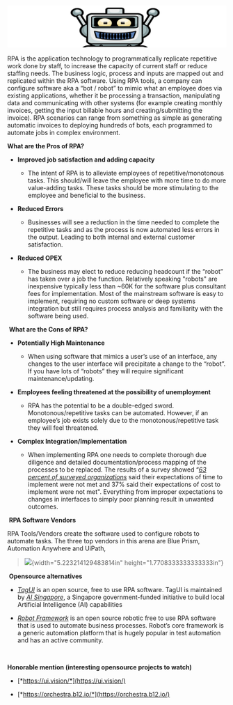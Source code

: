 ![robot](images/robot.png)

RPA is the application technology to programmatically replicate
repetitive work done by staff, to increase the capacity of current staff
or reduce staffing needs. The business logic, process and inputs are
mapped out and replicated within the RPA software. Using RPA tools, a
company can configure software aka a “bot / robot” to mimic what an
employee does via existing applications, whether it be processing a
transaction, manipulating data and communicating with other systems (for
example creating monthly invoices, getting the input billable hours and
creating/submitting the invoice). RPA scenarios can range from something
as simple as generating automatic invoices to deploying hundreds of
bots, each programmed to automate jobs in complex environment.

**What are the Pros of RPA?**

-   **Improved job satisfaction and adding capacity**

    -   The intent of RPA is to alleviate employees of
        repetitive/monotonous tasks. This should/will leave the employee
        with more time to do more value-adding tasks. These tasks should
        be more stimulating to the employee and beneficial to
        the business.

<!-- -->

-   **Reduced Errors**

    -   Businesses will see a reduction in the time needed to complete
        the repetitive tasks and as the process is now automated less
        errors in the output. Leading to both internal and external
        customer satisfaction.

<!-- -->

-   **Reduced OPEX**

    -   The business may elect to reduce reducing headcount if the
        “robot” has taken over a job the function. Relatively speaking
        "robots" are inexpensive typically less than \~60K for the
        software plus consultant fees for implementation. Most of the
        mainstream software is easy to implement, requiring no custom
        software or deep systems integration but still requires process
        analysis and familiarity with the software being used.

 **What are the Cons of RPA?**

-   **Potentially High Maintenance**

    -   When using software that mimics a user’s use of an interface,
        any changes to the user interface will precipitate a change to
        the “robot”. If you have lots of “robots” they will require
        significant maintenance/updating.

<!-- -->

-   **Employees feeling threatened at the possibility of unemployment**

    -   RPA has the potential to be a double-edged sword.
        Monotonous/repetitive tasks can be automated. However, if an
        employee’s job exists solely due to the monotonous/repetitive
        task they will feel threatened.

<!-- -->

-   **Complex Integration/Implementation**

    -   When implementing RPA one needs to complete thorough due
        diligence and detailed documentation/process mapping of the
        processes to be replaced. The results of a survey showed “[*63
        percent of surveyed
        organizations*](https://www2.deloitte.com/content/dam/Deloitte/at/Documents/technology/at-technology-robots-are-ready.pdf)
        said their expectations of time to implement were not met and
        37% said their expectations of cost to implement were not met".
        Everything from improper expectations to changes in interfaces
        to simply poor planning result in unwanted outcomes.

 **RPA Software Vendors**

RPA Tools/Vendors create the software used to configure robots to
automate tasks. The three top vendors in this arena are Blue Prism,
Automation Anywhere and UiPath,

> ![](media/image2.png){width="5.223214129483814in"
> height="1.7708333333333333in"}

 **Opensource alternatives**

-   [*TagUI*](https://github.com/kelaberetiv/TagUI) is an open source,
    free to use RPA software. TagUI is maintained by [*AI
    Singapore*](https://www.aisingapore.org/), a Singapore
    government-funded initiative to build local Artificial
    Intelligence (AI) capabilities

-   [*Robot Framework*](https://robotframework.org/) is an open source
    robotic free to use RPA software that is used to automate
    business processes. Robot’s core framework is a generic automation
    platform that is hugely popular in test automation and has an
    active community.

 

**Honorable mention (interesting opensource projects to watch)**

-   [*https://ui.vision/*](https://ui.vision/)

-   [*https://orchestra.b12.io/*](https://orchestra.b12.io/)
